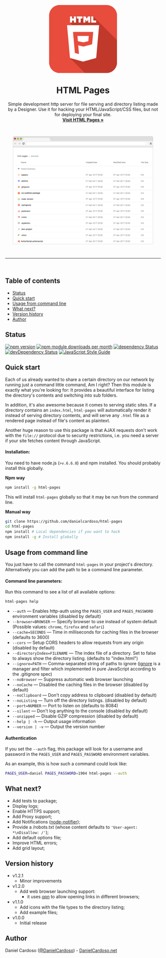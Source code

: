 <p align="center">
  <a align="center" href="https://www.npmjs.com/package/html-pages">
    <img align="center" src="https://raw.githubusercontent.com/danielcardoso/art/master/html-pages/logo-512.png" width="220">
  </a>

  <h1 align="center" style="text-align: center;">HTML Pages</h1>

  <p align="center">
    Simple development http server for file serving and directory listing made by a Designer. Use it for hacking your HTML/JavaScript/CSS files, but not for deploying your final site.
    <br>
    <a href="https://www.npmjs.com/package/html-pages"><strong>Visit HTML Pages &raquo;</strong></a>
  </p>
</p>
<br/>

<p align="center">
  <img align="center" src="https://raw.githubusercontent.com/danielcardoso/art/master/html-pages/listing.png" width="90%">
</p>
<br/>
<hr/>
<br/>


## Table of contents
- [Status](#status)
- [Quick start](#quick-start)
- [Usage from command line](#usage-from-command-line)
- [What next?](#what-next)
- [Version history](#version-history)
- [Author](#author)


## Status

[![npm version](https://img.shields.io/npm/v/html-pages.svg?style=flat-square)](https://www.npmjs.com/package/html-pages)
[![npm module downloads per month](http://img.shields.io/npm/dm/html-pages.svg?style=flat-square)](https://www.npmjs.org/package/html-pages)
[![dependency Status](https://img.shields.io/david/danielcardoso/html-pages.svg?style=flat-square)](https://david-dm.org/danielcardoso/html-pages)
[![devDependency Status](https://img.shields.io/david/dev/danielcardoso/html-pages.svg?style=flat-square)](https://david-dm.org/danielcardoso/html-pages?type=dev)
[![JavaScript Style Guide](https://img.shields.io/badge/code%20style-semistandard-brightgreen.svg?style=flat-square)](https://github.com/Flet/semistandard)


## Quick start

Each of us already wanted to share a certain directory on our network by running just a command little command, Am I right? Then this module is exactly what you're looking for: It provides a beautiful interface for listing the directory's contents and switching into sub folders.

In addition, it's also awesome because it comes to serving static sites. If a directory contains an `index.html`, `html-pages` will automatically render it instead of serving directory contents, and will serve any `.html` file as a rendered page instead of file's content as plaintext.

Another huge reason to use this package is that AJAX requests don't work with the `file://` protocol due to security restrictions, i.e. you need a server if your site fetches content through JavaScript.

#### Installation:

You need to have node.js (`>v.6.6.0`) and npm installed. You should probably install this globally.

**Npm way**
```bash
npm install -g html-pages
```

This will install `html-pages` globally so that it may be run from the command line.

**Manual way**
```bash
git clone https://github.com/danielcardoso/html-pages
cd html-pages
npm install # Local dependencies if you want to hack
npm install -g # Install globally
```


## Usage from command line

You just have to call the command `html-pages` in your project's directory. Alternatively you can add the path to be a command line parameter.

#### Command line parameters:

Run this command to see a list of all available options:

```bash
html-pages help
```

* `--auth` —                   Enables http-auth using the `PAGES_USER` and `PAGES_PASSWORD` environment variables (disabled by default)
* `--browser=BROWSER` —        Specify browser to use instead of system default (Possible values: `chrome`, `firefox` and `safari`)
* `--cache=SECONDS` —          Time in milliseconds for caching files in the browser (defaults to 3600)
* `--cors` —                   Setup CORS headers to allow requests from any origin (disabled by default)
* `--directoryIndex=FILENAME` — The index file of a directory. Set to false to always show the directory listing. (defaults to "index.html")
* `--ignore=PATH` —            Comma-separated string of paths to ignore ([ignore](https://github.com/es128/anymatch) is a manager and filter which implemented in pure JavaScript according to the .gitignore spec)
* `--noBrowser` —              Suppress automatic web browser launching
* `--noCache` —                Disabled the caching files in the browser (disabled by default)
* `--noClipboard` —            Don't copy address to clipboard (disabled by default)
* `--noListing` —              Turn off the directory listings. (disabled by default)
* `--port=NUMBER` —            Port to listen on (defaults to 8084)
* `--silent` —                 Don't log anything to the console (disabled by default)
* `--unzipped` —               Disable GZIP compression (disabled by default)
* `--help | -h` —              Output usage information
* `--version | -v` —           Output the version number


#### Authentication

If you set the `--auth` flag, this package will look for a username and password in the `PAGES_USER` and `PAGES_PASSWORD` environment variables.

As an example, this is how such a command could look like:

```bash
PAGES_USER=daniel PAGES_PASSWORD=1904 html-pages --auth
```


## What next?

* Add tests to package;
* Display logs;
* Enable HTTPS support;
* Add Proxy support;
* Add Notifications ([node-notifier](https://www.npmjs.com/package/node-notifier));
* Provide a /robots.txt (whose content defaults to `'User-agent: *\nDisallow: /'`);
* Add default options file;
* Improve HTML errors;
* Add grid layout;


## Version history


* v1.2.1
  - Minor improvements
* v1.2.0
  - Add web browser launching support:
    - it uses [opn](https://www.npmjs.com/package/opn) to allow opening links in different browsers;
* v1.1.0
  - Add icons with the file types to the directory listing;
  - Add example files;
* v1.0.0
  - Initial release


## Author

Daniel Cardoso ([@DanielCardoso](https://twitter.com/DanielCardoso)) - [DanielCardoso.net](http://www.danielcardoso.net)
